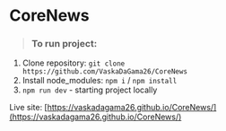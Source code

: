 # CoreNews

> ### **To run project:**

1. Clone repository: `git clone https://github.com/VaskaDaGama26/CoreNews`
2. Install node_modules: `npm i` / `npm install`
3. `npm run dev` - starting project locally

Live site: [https://vaskadagama26.github.io/CoreNews/](https://vaskadagama26.github.io/CoreNews/)
